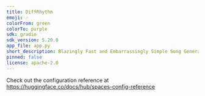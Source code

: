 ```yaml
---
title: DiffRhythm
emoji: 🎶
colorFrom: green
colorTo: purple
sdk: gradio
sdk_version: 5.20.0
app_file: app.py
short_description: Blazingly Fast and Embarrassingly Simple Song Generation
pinned: false
license: apache-2.0
---
```


Check out the configuration reference at https://huggingface.co/docs/hub/spaces-config-reference
